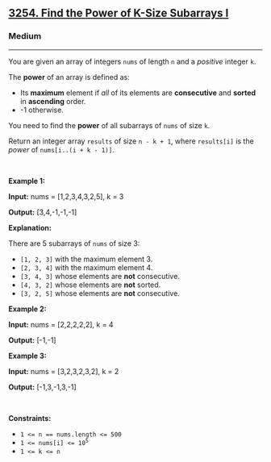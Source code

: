 <h2><a href="https://leetcode.com/problems/find-the-power-of-k-size-subarrays-i/">3254. Find the Power of K-Size Subarrays I</a></h2><h3>Medium</h3><hr><div style="user-select: auto;"><p style="user-select: auto;">You are given an array of integers <code style="user-select: auto;">nums</code> of length <code style="user-select: auto;">n</code> and a <em style="user-select: auto;">positive</em> integer <code style="user-select: auto;">k</code>.</p>

<p style="user-select: auto;">The <strong style="user-select: auto;">power</strong> of an array is defined as:</p>

<ul style="user-select: auto;">
	<li style="user-select: auto;">Its <strong style="user-select: auto;">maximum</strong> element if <em style="user-select: auto;">all</em> of its elements are <strong style="user-select: auto;">consecutive</strong> and <strong style="user-select: auto;">sorted</strong> in <strong style="user-select: auto;">ascending</strong> order.</li>
	<li style="user-select: auto;">-1 otherwise.</li>
</ul>

<p style="user-select: auto;">You need to find the <strong style="user-select: auto;">power</strong> of all <span data-keyword="subarray-nonempty" style="user-select: auto;">subarrays</span> of <code style="user-select: auto;">nums</code> of size <code style="user-select: auto;">k</code>.</p>

<p style="user-select: auto;">Return an integer array <code style="user-select: auto;">results</code> of size <code style="user-select: auto;">n - k + 1</code>, where <code style="user-select: auto;">results[i]</code> is the <em style="user-select: auto;">power</em> of <code style="user-select: auto;">nums[i..(i + k - 1)]</code>.</p>

<p style="user-select: auto;">&nbsp;</p>
<p style="user-select: auto;"><strong class="example" style="user-select: auto;">Example 1:</strong></p>

<div class="example-block" style="user-select: auto;">
<p style="user-select: auto;"><strong style="user-select: auto;">Input:</strong> <span class="example-io" style="user-select: auto;">nums = [1,2,3,4,3,2,5], k = 3</span></p>

<p style="user-select: auto;"><strong style="user-select: auto;">Output:</strong> [3,4,-1,-1,-1]</p>

<p style="user-select: auto;"><strong style="user-select: auto;">Explanation:</strong></p>

<p style="user-select: auto;">There are 5 subarrays of <code style="user-select: auto;">nums</code> of size 3:</p>

<ul style="user-select: auto;">
	<li style="user-select: auto;"><code style="user-select: auto;">[1, 2, 3]</code> with the maximum element 3.</li>
	<li style="user-select: auto;"><code style="user-select: auto;">[2, 3, 4]</code> with the maximum element 4.</li>
	<li style="user-select: auto;"><code style="user-select: auto;">[3, 4, 3]</code> whose elements are <strong style="user-select: auto;">not</strong> consecutive.</li>
	<li style="user-select: auto;"><code style="user-select: auto;">[4, 3, 2]</code> whose elements are <strong style="user-select: auto;">not</strong> sorted.</li>
	<li style="user-select: auto;"><code style="user-select: auto;">[3, 2, 5]</code> whose elements are <strong style="user-select: auto;">not</strong> consecutive.</li>
</ul>
</div>

<p style="user-select: auto;"><strong class="example" style="user-select: auto;">Example 2:</strong></p>

<div class="example-block" style="user-select: auto;">
<p style="user-select: auto;"><strong style="user-select: auto;">Input:</strong> <span class="example-io" style="user-select: auto;">nums = [2,2,2,2,2], k = 4</span></p>

<p style="user-select: auto;"><strong style="user-select: auto;">Output:</strong> <span class="example-io" style="user-select: auto;">[-1,-1]</span></p>
</div>

<p style="user-select: auto;"><strong class="example" style="user-select: auto;">Example 3:</strong></p>

<div class="example-block" style="user-select: auto;">
<p style="user-select: auto;"><strong style="user-select: auto;">Input:</strong> <span class="example-io" style="user-select: auto;">nums = [3,2,3,2,3,2], k = 2</span></p>

<p style="user-select: auto;"><strong style="user-select: auto;">Output:</strong> <span class="example-io" style="user-select: auto;">[-1,3,-1,3,-1]</span></p>
</div>

<p style="user-select: auto;">&nbsp;</p>
<p style="user-select: auto;"><strong style="user-select: auto;">Constraints:</strong></p>

<ul style="user-select: auto;">
	<li style="user-select: auto;"><code style="user-select: auto;">1 &lt;= n == nums.length &lt;= 500</code></li>
	<li style="user-select: auto;"><code style="user-select: auto;">1 &lt;= nums[i] &lt;= 10<sup style="user-select: auto;">5</sup></code></li>
	<li style="user-select: auto;"><code style="user-select: auto;">1 &lt;= k &lt;= n</code></li>
</ul>
</div>